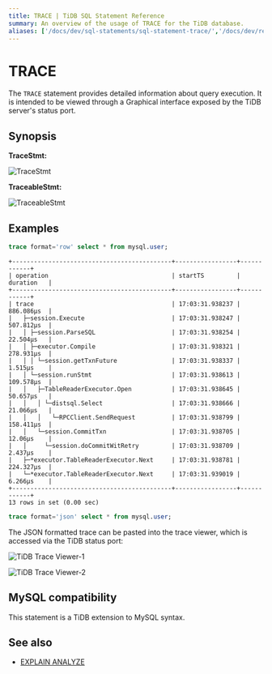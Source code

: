 ```yaml
---
title: TRACE | TiDB SQL Statement Reference
summary: An overview of the usage of TRACE for the TiDB database.
aliases: ['/docs/dev/sql-statements/sql-statement-trace/','/docs/dev/reference/sql/statements/trace/']
---
```


# TRACE

The `TRACE` statement provides detailed information about query execution. It is intended to be viewed through a Graphical interface exposed by the TiDB server's status port.

## Synopsis

**TraceStmt:**

![TraceStmt](https://download.pingcap.com/images/docs/sqlgram/TraceStmt.png)

**TraceableStmt:**

![TraceableStmt](https://download.pingcap.com/images/docs/sqlgram/TraceableStmt.png)

## Examples


```sql
trace format='row' select * from mysql.user;
```

```
+--------------------------------------------+-----------------+------------+
| operation                                  | startTS         | duration   |
+--------------------------------------------+-----------------+------------+
| trace                                      | 17:03:31.938237 | 886.086µs  |
|   ├─session.Execute                        | 17:03:31.938247 | 507.812µs  |
|   │ ├─session.ParseSQL                     | 17:03:31.938254 | 22.504µs   |
|   │ ├─executor.Compile                     | 17:03:31.938321 | 278.931µs  |
|   │ │ └─session.getTxnFuture               | 17:03:31.938337 | 1.515µs    |
|   │ └─session.runStmt                      | 17:03:31.938613 | 109.578µs  |
|   │   ├─TableReaderExecutor.Open           | 17:03:31.938645 | 50.657µs   |
|   │   │ └─distsql.Select                   | 17:03:31.938666 | 21.066µs   |
|   │   │   └─RPCClient.SendRequest          | 17:03:31.938799 | 158.411µs  |
|   │   └─session.CommitTxn                  | 17:03:31.938705 | 12.06µs    |
|   │     └─session.doCommitWitRetry         | 17:03:31.938709 | 2.437µs    |
|   ├─*executor.TableReaderExecutor.Next     | 17:03:31.938781 | 224.327µs  |
|   └─*executor.TableReaderExecutor.Next     | 17:03:31.939019 | 6.266µs    |
+--------------------------------------------+-----------------+------------+
13 rows in set (0.00 sec)
```


```sql
trace format='json' select * from mysql.user;
```

The JSON formatted trace can be pasted into the trace viewer, which is accessed via the TiDB status port:

![TiDB Trace Viewer-1](https://download.pingcap.com/images/docs/trace-paste.png)

![TiDB Trace Viewer-2](https://download.pingcap.com/images/docs/trace-view.png)

## MySQL compatibility

This statement is a TiDB extension to MySQL syntax.

## See also

* [EXPLAIN ANALYZE](/sql-statements/sql-statement-explain-analyze.md)
